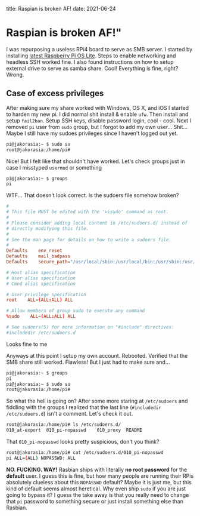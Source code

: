 title: Raspian is broken AF!
date: 2021-06-24
# Raspian is broken AF!"
I was repurposing a useless RPi4 board to serve as SMB server. I started by installing [latest Raspberry Pi OS Lite][1]. Steps to enable networking and headless SSH worked fine. I also found instructions on how to setup external drive to serve as samba share. Cool! Everything is fine, right? Wrong.

## Case of excess privileges

After making sure my share worked with Windows, OS X, and iOS I started to harden my new pi. I did normal shit install &amp; enable `ufw`. Then install and setup `fail2ban`. Setup SSH keys, disable password login, cool - cool. Next I removed `pi` user from `sudo` group, but I forgot to add my own user... Shit... Maybe I still have my sudoes privileges since I haven't logged out yet.
```sh
pi@jakorasia:~ $ sudo su
root@jakorasia:/home/pi#
```

Nice! But I felt like that shouldn't have worked. Let's check groups just in case I misstyped `usermod` or something

```sh
pi@jakorasia:~ $ groups
pi
```

WTF... That doesn't look correct. Is the sudoers file somehow broken?

```conf
#
# This file MUST be edited with the 'visudo' command as root.
#
# Please consider adding local content in /etc/sudoers.d/ instead of
# directly modifying this file.
#
# See the man page for details on how to write a sudoers file.
#
Defaults    env_reset
Defaults    mail_badpass
Defaults    secure_path="/usr/local/sbin:/usr/local/bin:/usr/sbin:/usr/bin:/sbin:/bin"

# Host alias specification
# User alias specification
# Cmnd alias specification

# User privilege specification
root    ALL=(ALL:ALL) ALL

# Allow members of group sudo to execute any command
%sudo    ALL=(ALL:ALL) ALL

# See sudoers(5) for more information on "#include" directives:
#includedir /etc/sudoers.d
```

Looks fine to me

Anyways at this point I setup my own account. Rebooted. Verified that the SMB share still worked. Flawless! But I just had to make sure and...

```sh
pi@jakorasia:~ $ groups
pi
pi@jakorasia:~ $ sudo su
root@jakorasia:/home/pi#
```

So what the hell is going on? After some more staring at `/etc/sudoers` and fiddling with the groups I realized that the last line (`#includedir /etc/sudoers.d`) isn't a comment. Let's check it out.

```sh
root@jakorasia:/home/pi# ls /etc/sudoers.d/
010_at-export  010_pi-nopasswd    010_proxy  README
```

That `010_pi-nopasswd` looks pretty suspicious, don't you think?

```sh
root@jakorasia:/home/pi# cat /etc/sudoers.d/010_pi-nopasswd
pi ALL=(ALL) NOPASSWD: ALL
```

**NO. FUCKING. WAY!** Rasbian ships with literally **no root password** for the **default** user. I guess this is fine, but how many people are running their RPis absolutely clueless about this `NOPASSWD` default? Maybe it is just me, but this kind of default seems almost heretical. Why even ship `sudo` if you are just going to bypass it? I guess the take away is that you really need to change that `pi` password to something secure or just install something else than Rasbian.

[1]: https://www.raspberrypi.org/software/operating-systems/#raspberry-pi-os-32-bit "Rasberry Pi OS"
